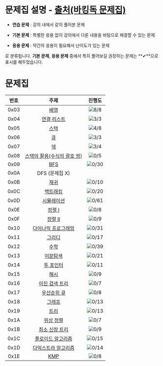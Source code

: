 # 문제집 설명 - [출처(바킹독 문제집)](https://github.com/encrypted-def/basic-algo-lecture/blob/master/workbook.md)


- **연습 문제** : 강의 내에서 같이 풀어본 문제

- **기본 문제** : 특별한 응용 없이 강의에서 다룬 내용을 바탕으로 해결할 수 있는 문제

- **응용 문제** : 약간의 응용이 필요해서 난이도가 있는 문제

로 분류됩니다. **기본 문제**, **응용 문제** 중에서 특히 풀어보길 권장하는 문제는 **✔**으로 표시를 해두었습니다.

# 문제집
| 번호 | 주제 | 진행도 |
| :--: | :--: | :--: |
| 0x03 | [배열](workbook/0x03.md)| ![8/8](https://progress-bar.xyz/8/?scale=8&title=progress&width=500&color=babaca&suffix=/8) |
| 0x04 | [연결 리스트](workbook/0x04.md)| ![3/3](https://progress-bar.xyz/3/?scale=3&title=progress&width=500&color=babaca&suffix=/3) |
| 0x05 | [스택](workbook/0x05.md)| ![4/8](https://progress-bar.xyz/4/?scale=8&title=progress&width=500&color=babaca&suffix=/8) |
| 0x06 | [큐](workbook/0x06.md)| ![3/3](https://progress-bar.xyz/3/?scale=3&title=progress&width=500&color=babaca&suffix=/3) |
| 0x07 | [덱](workbook/0x07.md)| ![3/4](https://progress-bar.xyz/3/?scale=4&title=progress&width=500&color=babaca&suffix=/4) |
| 0x08 | [스택의 활용(수식의 괄호 쌍)](workbook/0x08.md)| ![0/5](https://progress-bar.xyz/0/?scale=5&title=progress&width=500&color=babaca&suffix=/5) |
| 0x09 | [BFS](workbook/0x09.md)| ![0/30](https://progress-bar.xyz/0/?scale=30&title=progress&width=500&color=babaca&suffix=/30) |
| 0x0A | DFS (문제집 X) | |
| 0x0B | [재귀](workbook/0x0B.md)| ![0/10](https://progress-bar.xyz/0/?scale=10&title=progress&width=500&color=babaca&suffix=/10) |
| 0x0C | [백트래킹](workbook/0x0C.md)| ![0/20](https://progress-bar.xyz/0/?scale=20&title=progress&width=500&color=babaca&suffix=/20) |
| 0x0D | [시뮬레이션](workbook/0x0D.md)| ![0/61](https://progress-bar.xyz/0/?scale=61&title=progress&width=500&color=babaca&suffix=/61) |
| 0x0E | [정렬 I](workbook/0x0E.md)| ![0/8](https://progress-bar.xyz/0/?scale=8&title=progress&width=500&color=babaca&suffix=/8) |
| 0x0F | [정렬 II](workbook/0x0F.md)| ![0/9](https://progress-bar.xyz/0/?scale=9&title=progress&width=500&color=babaca&suffix=/9) |
| 0x10 | [다이나믹 프로그래밍](workbook/0x10.md)| ![0/31](https://progress-bar.xyz/0/?scale=31&title=progress&width=500&color=babaca&suffix=/31) |
| 0x11 | [그리디](workbook/0x11.md)| ![0/17](https://progress-bar.xyz/0/?scale=17&title=progress&width=500&color=babaca&suffix=/17) |
| 0x12 | [수학](workbook/0x12.md)| ![0/39](https://progress-bar.xyz/0/?scale=39&title=progress&width=500&color=babaca&suffix=/39) |
| 0x13 | [이분탐색](workbook/0x13.md)| ![0/21](https://progress-bar.xyz/0/?scale=21&title=progress&width=500&color=babaca&suffix=/21) |
| 0x14 | [투 포인터](workbook/0x14.md)| ![0/11](https://progress-bar.xyz/0/?scale=11&title=progress&width=500&color=babaca&suffix=/11) |
| 0x15 | [해시](workbook/0x15.md)| ![0/9](https://progress-bar.xyz/0/?scale=9&title=progress&width=500&color=babaca&suffix=/9) |
| 0x16 | [이진 검색 트리](workbook/0x16.md)| ![0/7](https://progress-bar.xyz/0/?scale=7&title=progress&width=500&color=babaca&suffix=/7) |
| 0x17 | [우선순위 큐](workbook/0x17.md)| ![0/8](https://progress-bar.xyz/0/?scale=8&title=progress&width=500&color=babaca&suffix=/8) |
| 0x18 | [그래프](workbook/0x18.md)| ![0/13](https://progress-bar.xyz/0/?scale=13&title=progress&width=500&color=babaca&suffix=/13) |
| 0x19 | [트리](workbook/0x19.md)| ![0/13](https://progress-bar.xyz/0/?scale=13&title=progress&width=500&color=babaca&suffix=/13) |
| 0x1A | [위상 정렬](workbook/0x1A.md)| ![0/7](https://progress-bar.xyz/0/?scale=7&title=progress&width=500&color=babaca&suffix=/7) |
| 0x1B | [최소 신장 트리](workbook/0x1B.md)| ![0/9](https://progress-bar.xyz/0/?scale=9&title=progress&width=500&color=babaca&suffix=/9) |
| 0x1C | [플로이드 알고리즘](workbook/0x1C.md)| ![0/15](https://progress-bar.xyz/0/?scale=15&title=progress&width=500&color=babaca&suffix=/15) |
| 0x1D | [다익스트라 알고리즘](workbook/0x1D.md)| ![0/14](https://progress-bar.xyz/0/?scale=14&title=progress&width=500&color=babaca&suffix=/14) |
| 0x1E | [KMP](workbook/0x1E.md)| ![0/8](https://progress-bar.xyz/0/?scale=8&title=progress&width=500&color=babaca&suffix=/8) |